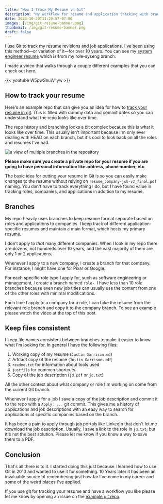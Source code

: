 ```yaml
---
title: "How I Track My Resume in Git"
description: "My workflow for resume and application tracking with branches based on roles and companies."
date: 2023-10-20T11:20:57-07:00
images: [/img/git-resume-banner.png]
thumbnail: /img/git-resume-banner.png
draft: false
---
```


I use Git to track my resume revisions and job applications.
I've been using this method—or variation of it—for over 10 years.
You can see my [system engineer resume](https://justingarrison.com/resume) which is from my role-syseng branch.

I made a video that walks through a couple different examples that you can check out here.

{{< youtube W5pwShuW1yw >}}

## How to track your resume

Here's an example repo that can give you an idea for how to [track your resume in git](<https://github.com/rothgar/track-your-resume-in-git/>).
This is filled with dummy data and commit dates so you can understand what the repo looks like over time.

The repo history and branching looks a bit complex because this is what it looks like over time.
This usually isn't important because I'm only ever dealing with HEAD on each branch, but it's cool to look back on all the roles and resumes I've had.

![a view of multiple branches in the repository](/img/git-resume-branches.png)

**Please make sure you create a private repo for your resume if you are going to have personal information like address, phone number, etc.**

The basic idea for putting your resume in Git is so you can easily make changes to the resume without relying on `resume_company-job-v3_final.pdf` naming.
You don't have to track everything I do, but I have found value in tracking roles, companies, and applications in addition to my resume.

## Branches

My repo heavily uses branches to keep resume format separate based on roles and applications to companies.
I keep track of different application-specific resumes and maintain a main format, which hosts my primary resume.

I don't apply to _that_ many different companies.
When I look in my repo there are dozens, not hundreds over 10 years, and the vast majority of them are only 1 or 2 applications.

Whenever I apply to a new company, I create a branch for that company.
For instance, I might have one for Pixar or Google.

For each specific role type I apply for, such as software engineering or management, I create a branch named `role-`.
I have less than 10 role branches because even new job titles can usually use the content from one of the other roles with minimal modifications.

Each time I apply to a company for a role, I can take the resume from the relevant role branch and copy it to the company branch.
To see an example please watch the video at the top of this post.

## Keep files consistent

I keep file names consistent between branches to make it easier to know what I'm looking for.
In general I have the following files:

1. Working copy of my resume (`Justin Garrison.md`)
1. Artifact copy of the resume (`Justin Garrison.pdf`)
1. `readme.txt` for information about tools used
1. `justfile` for common shortcuts
1. Copy of the job description (`jd.pdf` or `jd.txt`)

All the other context about what company or role I'm working on come from the current Git branch.

Whenever I apply for a job I save a copy of the job description and commit it to the repo with a `Apply: ...` git commit.
This gives me a history of applications and job descriptions with an easy way to search for applications at specific companies based on the branch.

It has been a pain to apply through job portals like LinkedIn that don't let me download the job description.
Usually, I save a link to the role in `jd.txt`, but it's not the best solution.
Please let me know if you know a way to save them to a PDF.

## Conclusion

That's all there is to it.
I started doing this just because I learned how to use Git in 2013 and wanted to use it for something.
10 Years later it has been an invaluable source of remembering just how far I've come in my career and some of the weird places I've applied.

If you use git for tracking your resume and have a workflow you like please let me know by opening an issue on the [example git repo](https://github.com/rothgar/track-your-resume-in-git/).
